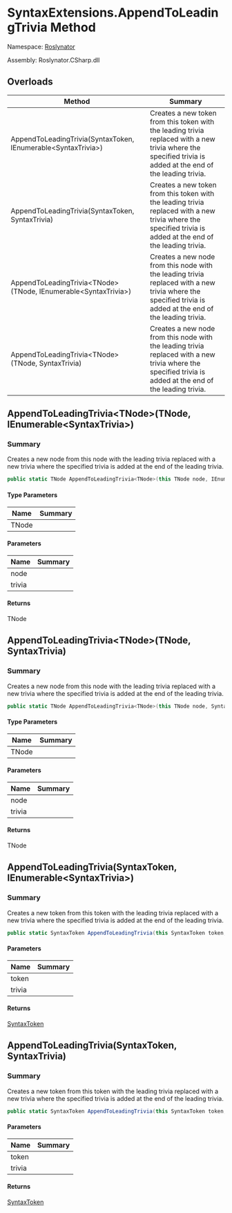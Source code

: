 # SyntaxExtensions\.AppendToLeadingTrivia Method

Namespace: [Roslynator](../../README.md)

Assembly: Roslynator\.CSharp\.dll

## Overloads

| Method | Summary |
| ------ | ------- |
| AppendToLeadingTrivia\(SyntaxToken, IEnumerable\<SyntaxTrivia>\) | Creates a new token from this token with the leading trivia replaced with a new trivia where the specified trivia is added at the end of the leading trivia\. |
| AppendToLeadingTrivia\(SyntaxToken, SyntaxTrivia\) | Creates a new token from this token with the leading trivia replaced with a new trivia where the specified trivia is added at the end of the leading trivia\. |
| AppendToLeadingTrivia\<TNode>\(TNode, IEnumerable\<SyntaxTrivia>\) | Creates a new node from this node with the leading trivia replaced with a new trivia where the specified trivia is added at the end of the leading trivia\. |
| AppendToLeadingTrivia\<TNode>\(TNode, SyntaxTrivia\) | Creates a new node from this node with the leading trivia replaced with a new trivia where the specified trivia is added at the end of the leading trivia\. |

## AppendToLeadingTrivia\<TNode>\(TNode, IEnumerable\<SyntaxTrivia>\)

### Summary

Creates a new node from this node with the leading trivia replaced with a new trivia where the specified trivia is added at the end of the leading trivia\.

```csharp
public static TNode AppendToLeadingTrivia<TNode>(this TNode node, IEnumerable<SyntaxTrivia> trivia) where TNode : Microsoft.CodeAnalysis.SyntaxNode
```

#### Type Parameters

| Name | Summary |
| ---- | ------- |
| TNode | |

#### Parameters

| Name | Summary |
| ---- | ------- |
| node | |
| trivia | |

#### Returns

TNode


## AppendToLeadingTrivia\<TNode>\(TNode, SyntaxTrivia\)

### Summary

Creates a new node from this node with the leading trivia replaced with a new trivia where the specified trivia is added at the end of the leading trivia\.

```csharp
public static TNode AppendToLeadingTrivia<TNode>(this TNode node, SyntaxTrivia trivia) where TNode : Microsoft.CodeAnalysis.SyntaxNode
```

#### Type Parameters

| Name | Summary |
| ---- | ------- |
| TNode | |

#### Parameters

| Name | Summary |
| ---- | ------- |
| node | |
| trivia | |

#### Returns

TNode


## AppendToLeadingTrivia\(SyntaxToken, IEnumerable\<SyntaxTrivia>\)

### Summary

Creates a new token from this token with the leading trivia replaced with a new trivia where the specified trivia is added at the end of the leading trivia\.

```csharp
public static SyntaxToken AppendToLeadingTrivia(this SyntaxToken token, IEnumerable<SyntaxTrivia> trivia)
```

#### Parameters

| Name | Summary |
| ---- | ------- |
| token | |
| trivia | |

#### Returns

[SyntaxToken](https://docs.microsoft.com/en-us/dotnet/api/microsoft.codeanalysis.syntaxtoken)


## AppendToLeadingTrivia\(SyntaxToken, SyntaxTrivia\)

### Summary

Creates a new token from this token with the leading trivia replaced with a new trivia where the specified trivia is added at the end of the leading trivia\.

```csharp
public static SyntaxToken AppendToLeadingTrivia(this SyntaxToken token, SyntaxTrivia trivia)
```

#### Parameters

| Name | Summary |
| ---- | ------- |
| token | |
| trivia | |

#### Returns

[SyntaxToken](https://docs.microsoft.com/en-us/dotnet/api/microsoft.codeanalysis.syntaxtoken)


